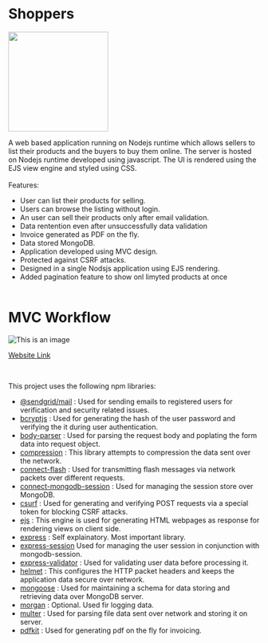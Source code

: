 # Shoppers

<img src=https://nodejs.org/static/images/logos/nodejs-new-pantone-black.svg width="200" />

<br>

A web based application running on Nodejs runtime which allows sellers to list their products and the buyers to buy them online. The server is hosted on Nodejs runtime developed using javascript. The UI is rendered using the EJS view engine and styled using CSS.
<br><br>
Features:
<br>
* User can list their products for selling.
* Users can browse the listing without login.
* An user can sell their products only after email validation.
* Data rentention even after unsuccessfully data validation 
* Invoice generated as PDF on the fly.
* Data stored MongoDB.
* Application developed using MVC design.
* Protected against CSRF attacks.
* Designed in a single Nodsjs application using EJS rendering.
* Added pagination feature to show onl limyted products at once
<br><br>

<h1>MVC Workflow</h1>

![This is an image](https://www.codeproject.com/KB/java/879896/mvc_role_diagram-r-700.png)

<!---
The application should be running at [heroku](https://sellout-products.herokuapp.com/).
--->

[Website Link](https://shoppers-alpha.herokuapp.com/)


<br>

This project uses the following npm libraries:
* [@sendgrid/mail](https://www.npmjs.com/package/@sendgrid/mail) : Used for sending emails to registered users for verification and security related issues.
* [bcryptjs](https://www.npmjs.com/package/bcryptjs) : Used for generating the hash of the user password and verifying the it during user authentication.
* [body-parser](https://www.npmjs.com/package/body-parser) : Used for parsing the request body and poplating the form data into request object.
* [compression](https://www.npmjs.com/package/compression) : This library attempts to compression the data sent over the network.
* [connect-flash](https://www.npmjs.com/package/connect-flash) : Used for transmitting flash messages via network packets over different requests.
* [connect-mongodb-session](https://www.npmjs.com/package/connect-mongodb-session) : Used for managing the session store over MongoDB.
* [csurf](https://www.npmjs.com/package/csurf) : Used for generating and verifying POST requests via a special token for blocking CSRF attacks.
* [ejs](https://www.npmjs.com/package/ejs) : This engine is used for generating HTML webpages as response for rendering views on client side.
* [express](https://www.npmjs.com/package/express) : Self explainatory. Most important library. 
* [express-session](https://www.npmjs.com/package/express-session) Used for managing the user session in conjunction with mongodb-session.
* [express-validator](https://www.npmjs.com/package/express-validator) : Used for validating user data before processing it.
* [helmet](https://www.npmjs.com/package/helmet) : This configures the HTTP packet headers and keeps the application data secure over network.
* [mongoose](https://www.npmjs.com/package/mongoose) : Used for maintaining a schema for data storing and retrieving data over MongoDB server.
* [morgan](https://www.npmjs.com/package/morgan) : Optional. Used fir logging data.
* [multer](https://www.npmjs.com/package/multer) : Used for parsing file data sent over network and storing it on server.
* [pdfkit](https://www.npmjs.com/package/pdfkit) : Used for generating pdf on the fly for invoicing.
<!-- * [socket.io](https://www.npmjs.com/package/socket.io) : Used for implementing the P2P messaging logic and sending data from server to client in real time. -->
<!-- * [stripe](https://www.npmjs.com/package/stripe) : Used for integrating payment gateway with Sellout. -->



